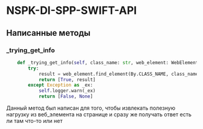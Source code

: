 # NSPK-DI-SPP-SWIFT-API

## Написанные методы

### _trying_get_info
```python
    def _trying_get_info(self, class_name: str, web_element: WebElement):
        try:
            result = web_element.find_element(By.CLASS_NAME, class_name)
            return [True, result]
        except Exception as _ex:
            self.logger.warn(_ex)
            return [False, None]
```
Данный метод был написан для того, чтобы извлекать полезную нагрузку из веб_элемента на странице и сразу же получать ответ есть ли там что-то или нет

